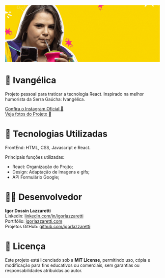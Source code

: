 <div style="text-align:center;">
<img src="./public/readme-gif.gif">
</div>

# 📱 Ivangélica

Projeto pessoal para traticar a tecnologia React. Inspirado na melhor humorista da Serra Gaúcha: Ivangélica.

<a target="_blank" href="https://www.instagram.com/ivangelica__//">Confira o Instagram Oficial 📱</a> <br>
<a target="_blank" href="https://flic.kr/s/aHBqjCwg68">Veja fotos do Projeto 📸</a>

# 🚀 Tecnologias Utilizadas
FrontEnd: HTML, CSS, Javascript e React.

Principais funções utilizadas:
- React: Organização do Projto;
- Design: Adaptação de Imagens e gifs;
- API Formulário Google;

# 👨‍💻 Desenvolvedor

<b>Igor Dossin Lazzaretti</b> <br>
Linkedin: <a href="https://www.linkedin.com/in/igorlazzaretti/">linkedin.com/in/igorlazzaretti</a> <br>
Portifólio: <a href="https://igorlazzaretti.com/">igorlazzaretti.com</a> <br>
Projetos GitHub: <a href="https://github.com/igorlazzaretti?tab=repositories">github.com/igorlazzaretti</a>

# 📄 Licença
Este projeto está licenciado sob a **MIT License**, permitindo uso, cópia e modificação para fins educativos ou comerciais, sem garantias ou responsabilidades atribuídas ao autor.

###

<!--
:iphone: Ivangélica
First Commit: Readme, Assets e Home
 -->